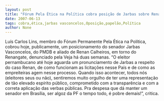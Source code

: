 ```yaml
---
layout: post
title: "Fórum Pela Ética na Política cobra posição de Jarbas sobre Renangate"
date: 2007-06-13
tags: cobra,ética,jarbas vasconcelos,Oposição,papelão,Política
author: None
---
```

Lu&iacute;s Carlos Lins, membro do F&oacute;rum Permanente Pela &Eacute;tica na Pol&iacute;tica, cobrou hoje, publicamente, um posicionamento do senador Jarbas Vasconcelos, do PMDB e aliado de Renan Calheiros, em torno do Renangate, denunciado pela Veja h&aacute; duas semanas.
&ldquo;O eleitor pernambucano at&eacute; hoje aguarda um pronunciamento de Jarbas a respeito do caso Renan, de como funcionam as licita&ccedil;&otilde;es nesse Pa&iacute;s e de como as empreiteiras agem nesse processo.
Quando isso acontecer, todos n&oacute;s (eleitores seus ou n&atilde;o), sentiremos muito orgulho de ter uma representa&ccedil;&atilde;o de t&atilde;o elevado esp&iacute;rito p&uacute;blico, comprometido com a transpar&ecirc;ncia e com a correta aplica&ccedil;&atilde;o das verbas p&uacute;blicas.
Pra despesa que d&aacute; manter um senador em Bras&iacute;lia, ser algoz da PF o tempo todo, &eacute; pobre demais!&rdquo;, critica.  